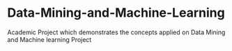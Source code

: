 # Data-Mining-and-Machine-Learning
Academic Project which demonstrates the concepts applied on Data Mining and Machine learning Project
